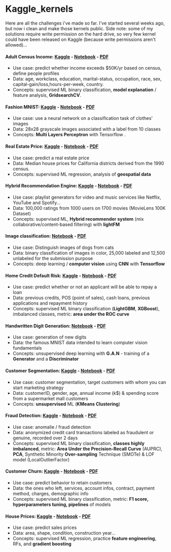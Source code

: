 # Kaggle_kernels

Here are all the challenges i've made so far. I've started several weeks ago, but now i clean and make those kernels public. Side note: some of my solutions require write permission on the hard drive, so very few kernel could have been released on Kaggle (because write permissions aren't allowed)... 

#### Adult Census Income: [Kaggle](https://www.kaggle.com/obrunet/adult-census-income) - [Notebook](https://github.com/obrunet/Kaggle_kernels/blob/master/Adult%20Census%20Income/Adult%20Census%20Income.ipynb) - [PDF](https://github.com/obrunet/Kaggle_kernels/blob/master/Adult%20Census%20Income/Adult%20Census%20Income.pdf)
* Use case: predict whether income exceeds $50K/yr based on census, define people profiles
* Data: age, workclass, education, marital-status, occupation, race, sex, capital-gain/loss,hours-per-week, country.
* Concepts: supervised ML binary classification, __model explanation__ / feature analysis, __GridsearchCV__. 

#### Fashion MNIST: [Kaggle](https://www.kaggle.com/obrunet/fashion-mnist) - [Notebook](https://github.com/obrunet/Kaggle_kernels/blob/master/Fashion%20MNIST/Kaggle/fashion_mnist.ipynb) - [PDF](https://github.com/obrunet/Kaggle_kernels/blob/master/Fashion%20MNIST/Kaggle/fashion_mnist.pdf)
* Use case: use a neural network on a classification task of clothes' images
* Data: 28x28 grayscale images associated with a label from 10 classes
* Concepts: __Multi Layers Perceptron__ with Tensorflow . 

#### Real Estate Price: [Kaggle](https://www.kaggle.com/obrunet/california-housing-prices) - [Notebook](https://github.com/obrunet/Kaggle_kernels/blob/master/Real-Estate-Price/California%20Housing%20Prices.ipynb) - [PDF](https://github.com/obrunet/Kaggle_kernels/blob/master/Real-Estate-Price/California%20Housing%20Prices.pdf)
* Use case: predict a real estate price
* Data: Median house prices for California districts derived from the 1990 census.
* Concepts: supervised ML regression, analysis of __geospatial data__ 

#### Hybrid Recommendation Engine: [Kaggle](https://www.kaggle.com/obrunet/recommandation-system) - [Notebook](https://github.com/obrunet/Kaggle_kernels/blob/master/recommendation/Kaggle/Hybrid_Recommendation_Engine.ipynb) - [PDF](https://github.com/obrunet/Kaggle_kernels/blob/master/recommendation/Hybrid_Recommendation_Engine.pdf)
* Use case: playlist generators for video and music services like Netflix, YouTube and Spotify...
* Data: 100,000 ratings from 1000 users on 1700 movies (MovieLens 100K Dataset)
* Concepts: supervised ML, __Hybrid recommender system__ (mix collaborative/content-based filtering) with __lightFM__

#### Image classification: [Notebook](https://github.com/obrunet/Kaggle_kernels/blob/master/Dogs-vs-Cats/Kaggle/dogs_vs_cats.ipynb) - [PDF](https://github.com/obrunet/Kaggle_kernels/blob/master/Dogs-vs-Cats/Kaggle/dogs_vs_cats.pdf)
* Use case: Distinguish images of dogs from cats
* Data: binary classification of images in color, 25,000 labeled and 12,500 unlabeled for the submission purpose
* Concepts: deep learning / __computer vision__ using __CNN__ with __Tensorflow__ 

#### Home Credit Default Risk: [Kaggle](https://www.kaggle.com/obrunet/home-credit-default-risk) - [Notebook](https://github.com/obrunet/Kaggle_kernels/blob/master/Home-Credit/Kaggle/Home_credit_default_risk.ipynb) - [PDF](https://github.com/obrunet/Kaggle_kernels/blob/master/Home-Credit/Kaggle/Home_credit_default_risk.pdf)
* Use case: predict whether or not an applicant will be able to repay a loan
* Data: previous credits, POS (point of sales), cash loans, previous applications and repayment history
* Concepts: supervised ML binary classification (__LightGBM__, __XGBoost__), imbalanced classes, metric: __area under the ROC curve__

#### Handwritten Digit Generation: [Notebook](https://github.com/obrunet/Kaggle_kernels/blob/master/Digit_generator/kaggle/Digit-Generator.ipynb) - [PDF](https://github.com/obrunet/Kaggle_kernels/blob/master/Digit_generator/kaggle/Digit-Generator.pdf)
* Use case: generation of new digits
* Data: the famous MNIST data intended to learn computer vision fundamentals
* Concepts: unsupervised deep learning with __G.A.N__ - training of a __Generator__ and a __Discriminator__

#### Customer Segmentation: [Kaggle](https://www.kaggle.com/obrunet/customer-segmentation-k-means-analysis) - [Notebook](https://github.com/obrunet/Kaggle_kernels/blob/master/Fraud%20Detection/Fraud-Detection.ipynb) - [PDF](https://github.com/obrunet/Kaggle_kernels/blob/master/Fraud%20Detection/Fraud-Detection.pdf)
* Use case: customer segmentation, target customers with whom you can start marketing strategy
* Data: customerID, gender, age, annual income (k$) &	spending score from a supermarket mall customers
* Concepts: __unsupervised__ ML (__KMeans Clustering__)

#### Fraud Detection: [Kaggle](https://www.kaggle.com/obrunet/credit-card-fraud-detection) - [Notebook](https://github.com/obrunet/Kaggle_kernels/blob/master/Customer%20Segmentation%20-%20K-Means%20Analysis/k_means.ipynb) - [PDF](https://github.com/obrunet/Kaggle_kernels/blob/master/Customer%20Segmentation%20-%20K-Means%20Analysis/k_means.pdf)
* Use case: anomalie / fraud detection
* Data: anonymized credit card transactions labeled as fraudulent or genuine, recorded over 2 days
* Concepts: supervised ML binary classification, __classes highly imbalanced__, metric: __Area Under the Precision-Recall Curve__ (AUPRC), __PCA__, Synthetic Minority __Over-sampling__ Technique (SMOTe) & LOF model (LocalOutlierFactor)

#### Customer Churn: [Kaggle](https://www.kaggle.com/obrunet/customer-churn) - [Notebook](https://github.com/obrunet/Kaggle_kernels/blob/master/Customer-Churn/01-Customer-churn_completed.ipynb) - [PDF](https://github.com/obrunet/Kaggle_kernels/blob/master/Customer-Churn/Customer-churn.pdf)
* Use case: predict behavior to retain customers
* Data: the ones who left, services, account infos, contract, payment method, charges, demographic info
* Concepts: supervised ML binary classification, metric: __F1 score, hyperparameters tuning, pipelines__ of models

#### House Prices: [Kaggle](https://www.kaggle.com/obrunet/house-prices) - [Notebook](https://github.com/obrunet/Kaggle_kernels/blob/master/House-prices/kaggle/house_prices.ipynb) - [PDF](https://github.com/obrunet/Kaggle_kernels/blob/master/House-prices/kaggle/house_prices.pdf)
* Use case: predict sales prices
* Data: area, shape, condition, construction year...
* Concepts: supervised ML regression, practice __feature engineering__, RFs, and __gradient boosting__

